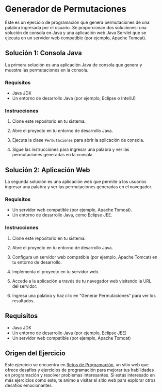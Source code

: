 # Generador de Permutaciones

Este es un ejercicio de programación que genera permutaciones de una palabra ingresada por el usuario. Se proporcionan dos soluciones: una solución de consola en Java y una aplicación web Java Servlet que se ejecuta en un servidor web compatible (por ejemplo, Apache Tomcat).

## Solución 1: Consola Java

La primera solución es una aplicación Java de consola que genera y muestra las permutaciones en la consola.

### Requisitos

- Java JDK
- Un entorno de desarrollo Java (por ejemplo, Eclipse o IntelliJ)

### Instrucciones

1. Clone este repositorio en tu sistema.

2. Abre el proyecto en tu entorno de desarrollo Java.

3. Ejecuta la clase `Permutaciones` para abrir la aplicación de consola.

4. Sigue las instrucciones para ingresar una palabra y ver las permutaciones generadas en la consola.

## Solución 2: Aplicación Web

La segunda solución es una aplicación web que permite a los usuarios ingresar una palabra y ver las permutaciones generadas en el navegador.

### Requisitos

- Un servidor web compatible (por ejemplo, Apache Tomcat).
- Un entorno de desarrollo Java, como Eclipse JEE.

### Instrucciones

1. Clone este repositorio en tu sistema.

2. Abre el proyecto en tu entorno de desarrollo Java.

3. Configura un servidor web compatible (por ejemplo, Apache Tomcat) en tu entorno de desarrollo.

4. Implementa el proyecto en tu servidor web.

5. Accede a la aplicación a través de tu navegador web visitando la URL del servidor.

6. Ingresa una palabra y haz clic en "Generar Permutaciones" para ver los resultados.

## Requisitos

- Java JDK
- Un entorno de desarrollo Java (por ejemplo, Eclipse JEE)
- Un servidor web compatible (por ejemplo, Apache Tomcat)

## Origen del Ejercicio

Este ejercicio se encuentra en [Retos de Programación](https://retosdeprogramacion.com/), un sitio web que ofrece desafíos y ejercicios de programación para mejorar tus habilidades en programación y resolver problemas interesantes. Si estás interesado en más ejercicios como este, te animo a visitar el sitio web para explorar otros desafíos emocionantes.
